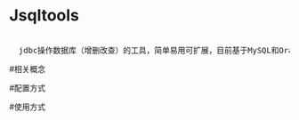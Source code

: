 # Jsqltools
<pre>  
  jdbc操作数据库（增删改查）的工具，简单易用可扩展，目前基于MySQL和Oracle数据库进行开发，可以自行扩展至其他数据库。
</pre>

#相关概念

#配置方式


#使用方式


